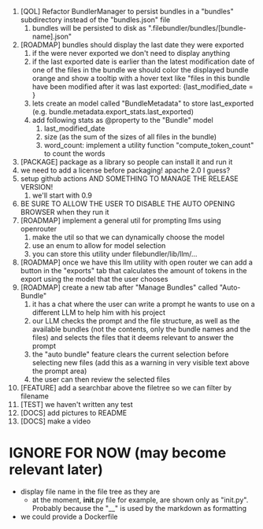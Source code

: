 1. [QOL] Refactor BundlerManager to persist bundles in a "bundles" subdirectory instead of the "bundles.json" file
   1.  bundles will be persisted to disk as ".filebundler/bundles/[bundle-name].json"
2. [ROADMAP] bundles should display the last date they were exported
   1. if the were never exported we don't need to display anything
   2. if the last exported date is earlier than the latest modification date of one of the files in the bundle we should color the displayed bundle orange and show a tooltip with a hover text like "files in this bundle have been modified after it was last exported: {last_modified_date = }
   3. lets create an model called "BundleMetadata" to store last_exported (e.g. bundle.metadata.export_stats.last_exported)
   4. add following stats as @property to the "Bundle" model 
      1. last_modified_date
      2. size (as the sum of the sizes of all files in the bundle)
      3. word_count: implement a utility function "compute_token_count" to count the words
3.  [PACKAGE] package as a library so people can install it and run it
   1. we need to add a license before packaging! apache 2.0 I guess?
   2. setup github actions AND SOMETHING TO MANAGE THE RELEASE VERSION!
      1. we'll start with 0.9
   3. BE SURE TO ALLOW THE USER TO DISABLE THE AUTO OPENING BROWSER when they run it
4. [ROADMAP] implement a general util for prompting llms using openrouter
   1. make the util so that we can dynamically choose the model
   2. use an enum to allow for model selection
   3. you can store this utility under filebundler/lib/llm/...
5. [ROADMAP] once we have this llm utility with open router we can add a button in the "exports" tab that calculates the amount of tokens in the export using the model that the user chooses
6. [ROADMAP] create a new tab after "Manage Bundles" called "Auto-Bundle"
   1. it has a chat where the user can write a prompt he wants to use on a different LLM to help him with his project
   2. our LLM checks the prompt and the file structure, as well as the available bundles (not the contents, only the bundle names and the files) and selects the files that it deems relevant to answer the prompt
   3. the "auto bundle" feature clears the current selection before selecting new files (add this as a warning in very visible text above the prompt area)
   4. the user can then review the selected files
7. [FEATURE] add a searchbar above the filetree so we can filter by filename
8. [TEST] we haven't written any test
9. [DOCS] add pictures to README
10. [DOCS] make a video


# IGNORE FOR NOW (may become relevant later)
- display file name in the file tree as they are
  - at the moment, __init__.py file for example, are shown only as "init.py". Probably because the "__" is used by the markdown as formatting
- we could provide a Dockerfile